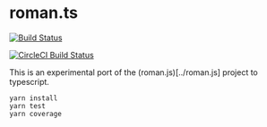 # roman.ts

[![Build Status](https://travis-ci.org/glyphrider/roman.ts.svg?branch=master)](https://travis-ci.org/glyphrider/roman.ts)

[![CircleCI Build Status](https://circleci.com/gh/glyphrider/roman.ts.svg?style=svg)](https://circleci.com/gh/glyphrider/roman.ts)

This is an experimental port of the (roman.js)[../roman.js] project to typescript.

```
yarn install
yarn test
yarn coverage
```
